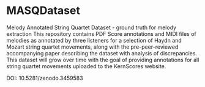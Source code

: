 # MASQDataset
Melody Annotated String Quartet Dataset - ground truth for melody extraction
This repository contains PDF Score annotations and MIDI files of melodies as annotated by three listeners for a selection of Haydn and Mozart string quartet movements, along with the pre-peer-reviewed accompanying paper describing the dataset with analysis of discrepancies. This dataset will grow over time with the goal of providing annotations for all string quartet movements uploaded to the KernScores website.

DOI: 10.5281/zenodo.3459583
